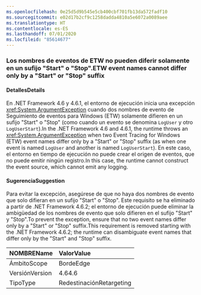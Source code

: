 ```yaml
---
ms.openlocfilehash: 0e25d5d9b545e5cb400cbf701fb13da572fadf10
ms.sourcegitcommit: e02d17b2cf9c1258dadda4810a5e6072a0089aee
ms.translationtype: HT
ms.contentlocale: es-ES
ms.lasthandoff: 07/01/2020
ms.locfileid: "85614677"
---
```

### <a name="etw-event-names-cannot-differ-only-by-a-start-or-stop-suffix"></a><span data-ttu-id="d731b-101">Los nombres de eventos de ETW no pueden diferir solamente en un sufijo "Start" o "Stop".</span><span class="sxs-lookup"><span data-stu-id="d731b-101">ETW event names cannot differ only by a "Start" or "Stop" suffix</span></span>

#### <a name="details"></a><span data-ttu-id="d731b-102">Detalles</span><span class="sxs-lookup"><span data-stu-id="d731b-102">Details</span></span>

<span data-ttu-id="d731b-103">En .NET Framework 4.6 y 4.6.1, el entorno de ejecución inicia una excepción <xref:System.ArgumentException> cuando dos nombres de evento de Seguimiento de eventos para Windows (ETW) solamente difieren en un sufijo "Start" o "Stop" (como cuando un evento se denomina `LogUser` y otro `LogUserStart`).</span><span class="sxs-lookup"><span data-stu-id="d731b-103">In the .NET Framework 4.6 and 4.6.1, the runtime throws an <xref:System.ArgumentException> when two Event Tracing for Windows (ETW) event names differ only by a "Start" or "Stop" suffix (as when one event is named `LogUser` and another is named `LogUserStart`).</span></span> <span data-ttu-id="d731b-104">En este caso, el entorno en tiempo de ejecución no puede crear el origen de eventos, que no puede emitir ningún registro.</span><span class="sxs-lookup"><span data-stu-id="d731b-104">In this case, the runtime cannot construct the event source, which cannot emit any logging.</span></span>

#### <a name="suggestion"></a><span data-ttu-id="d731b-105">Sugerencia</span><span class="sxs-lookup"><span data-stu-id="d731b-105">Suggestion</span></span>

<span data-ttu-id="d731b-106">Para evitar la excepción, asegúrese de que no haya dos nombres de evento que solo difieran en un sufijo "Start" o "Stop". Este requisito se ha eliminado a partir de .NET Framework 4.6.2; el entorno de ejecución puede eliminar la ambigüedad de los nombres de evento que solo difieren en el sufijo "Start" y "Stop".</span><span class="sxs-lookup"><span data-stu-id="d731b-106">To prevent the exception, ensure that no two event names differ only by a "Start" or "Stop" suffix.This requirement is removed starting with the .NET Framework 4.6.2; the runtime can disambiguate event names that differ only by the "Start" and "Stop" suffix.</span></span>

| <span data-ttu-id="d731b-107">NOMBRE</span><span class="sxs-lookup"><span data-stu-id="d731b-107">Name</span></span>    | <span data-ttu-id="d731b-108">Valor</span><span class="sxs-lookup"><span data-stu-id="d731b-108">Value</span></span>       |
|:--------|:------------|
| <span data-ttu-id="d731b-109">Ámbito</span><span class="sxs-lookup"><span data-stu-id="d731b-109">Scope</span></span>   | <span data-ttu-id="d731b-110">Borde</span><span class="sxs-lookup"><span data-stu-id="d731b-110">Edge</span></span>        |
| <span data-ttu-id="d731b-111">Versión</span><span class="sxs-lookup"><span data-stu-id="d731b-111">Version</span></span> | <span data-ttu-id="d731b-112">4.6</span><span class="sxs-lookup"><span data-stu-id="d731b-112">4.6</span></span>         |
| <span data-ttu-id="d731b-113">Tipo</span><span class="sxs-lookup"><span data-stu-id="d731b-113">Type</span></span>    | <span data-ttu-id="d731b-114">Redestinación</span><span class="sxs-lookup"><span data-stu-id="d731b-114">Retargeting</span></span> |
